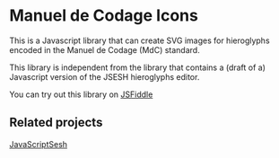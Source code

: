 # Manuel de Codage Icons

This is a Javascript library that can create SVG images for hieroglyphs encoded in the Manuel de Codage (MdC) standard.

This library is independent from the library that contains a (draft of a) Javascript version of the JSESH hieroglyphs editor. 

You can try out this library on [JSFiddle](https://jsfiddle.net/maartenes/ovgr912c/)

## Related projects

[JavaScriptSesh](https://github.com/rosmord/JavaScriptSesh)

